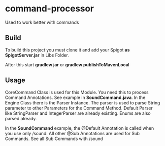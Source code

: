 # command-processor
Used to work better with commands

## Build

To build this project you must clone it and add your Spigot **as SpigotServer.jar** in Libs Folder.

After this start **gradlew jar** or **gradlew publishToMavenLocal**

## Usage

CoreCommand Class is used for this Module. You need this to process Command Annotations. See example in **SoundCommand.java**.
In the Engine Class there is the Parser Instance. The parser is used to parse String parameter to other Parameters for the Command Method.
Default Parser like StringParser and IntegerParser are already existing. Enums are also parsed already.

In the **SoundCommand** example, the @Default Annotation is called when you use only /sound. All other @Sub Annotations are used for Sub Commands. See all Sub Commands with
/sound
